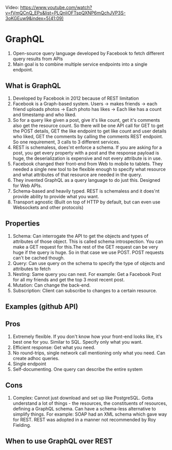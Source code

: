 Video:  https://www.youtube.com/watch?v=fVmQCnQ_EPs&list=PLQnljOFTspQXNP6mQchJVP3S-3oKGEuw9&index=5(41:09)

# GraphQL
1. Open-source query language developed by Facebook to fetch different query results from APIs
2. Main goal is to combine multiple service endpoints into a single endpoint.

## What is GraphQL
1. Developed by Facebook in 2012 because of REST limitation
2. Facebook is a Graph-based system. Users -> makes friends -> each friend uploads photos -> Each photo has likes -> Each like has a count and timestamp and who liked. 
3. So for a query like given a post, give it's like count, get it's comments also get the resource count. So there will be one API call for GET to get the POST details, GET the like endpoint to get like count and user details who liked, GET the comments by calling the comments REST endpoint. So one requirement, 3 calls to 3 different services.
4. REST is schemaless, does'nt enforce a schema. If you are asking for a post, you get every property with a post and the response payload is huge, the deserialization is expensive and not every attribute is in use.
5. Facebook changed their front-end from Web to mobile to tablets. They needed a single new tool to be flexible enough to specify what resource and what attributes of that resource are needed in the query. 
6. They invented GraphQL as a query language to do just this. Designed for Web APIs.
7. Schema-based and heavily typed. REST is schemaless and it does'nt provide ability to provide what you want.
8. Transport agnostic (Built on top of HTTP by default, but can even use Websockets and other protocols)

## Properties
1. Schema: Can interrogate the API to get the objects and types of attributes of those object. This is called schema introspection. You can make a GET request for this.The rest of the GET request can be very huge if the query is huge. So in that case we use POST. POST requests can't be cached though.
2. Query: Can use query on the schema to specify the type of objects and attributes to fetch
3. Nesting: Same query you can nest. For example: Get a Facebook Post for all my friends and get the top 3 most recent post. 
4. Mutation: Can change the back-end. 
5. Subscription: Client can subscribe to changes to a certain resource.

## Examples (github API)

## Pros
1. Extremely flexible. If you don't know how your front-end looks like, it's best one for you. Similar to SQL. Specify only what you want.
2. Efficient response: Get what you need.
3. No round-trips, single network call mentioning only what you need. Can create adhoc queries.
4. Single endpoint
5. Self-documenting. One query can describe the entire system

## Cons
1. Complex: Cannot just download and set up like PostgreSQL. Gotta understand a lot of things - the resources, the constituents of resources, defining a GraphQL schema. Can have a schema-less alternative to simplify things. For example: SOAP had an XML schema which gave way for REST. REST was adopted in a manner not recommended by Roy Fielding.

## When to use GraphQL over REST
